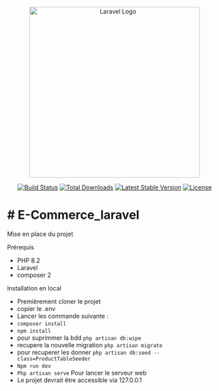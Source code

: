 <p align="center"><a href="https://laravel.com" target="_blank"><img src="https://raw.githubusercontent.com/laravel/art/master/logo-lockup/5%20SVG/2%20CMYK/1%20Full%20Color/laravel-logolockup-cmyk-red.svg" width="400" alt="Laravel Logo"></a></p>

<p align="center">
<a href="https://github.com/laravel/framework/actions"><img src="https://github.com/laravel/framework/workflows/tests/badge.svg" alt="Build Status"></a>
<a href="https://packagist.org/packages/laravel/framework"><img src="https://img.shields.io/packagist/dt/laravel/framework" alt="Total Downloads"></a>
<a href="https://packagist.org/packages/laravel/framework"><img src="https://img.shields.io/packagist/v/laravel/framework" alt="Latest Stable Version"></a>
<a href="https://packagist.org/packages/laravel/framework"><img src="https://img.shields.io/packagist/l/laravel/framework" alt="License"></a>
</p>
<h1># E-Commerce_laravel</h1>


Mise en place du projet

Prérequis
* PHP 8.2
* Laravel 
* composer 2

Installation en local
* Premièrement cloner le projet
* copier le .env
* Lancer les commande suivante :
* ``` composer install ```
* ``` npm install ```
* pour suprimmer la bdd ``` php artisan db:wipe  ```
* recupere la nouvelle migration ```php artisan migrate ```
* pour recuperer les donner ```php artisan db:seed --class=ProductTableSeeder  ```
* ```Npm run dev ``` 
* ```Php artisan serve``` Pour lancer le serveur web
* Le projet devrait être accessible via 127.0.0.1


